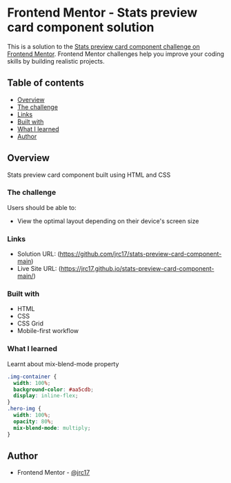 # Frontend Mentor - Stats preview card component solution

This is a solution to the [Stats preview card component challenge on Frontend Mentor](https://www.frontendmentor.io/challenges/stats-preview-card-component-8JqbgoU62). Frontend Mentor challenges help you improve your coding skills by building realistic projects.

## Table of contents

- [Overview](#overview)
- [The challenge](#the-challenge)
- [Links](#links)
- [Built with](#built-with)
- [What I learned](#what-i-learned)
- [Author](#author)

## Overview

Stats preview card component built using HTML and CSS

### The challenge

Users should be able to:

- View the optimal layout depending on their device's screen size

### Links

- Solution URL: (https://github.com/jrc17/stats-preview-card-component-main)
- Live Site URL: (https://jrc17.github.io/stats-preview-card-component-main/)

### Built with

- HTML
- CSS
- CSS Grid
- Mobile-first workflow

### What I learned

Learnt about mix-blend-mode property

```css
.img-container {
  width: 100%;
  background-color: #aa5cdb;
  display: inline-flex;
}
.hero-img {
  width: 100%;
  opacity: 80%;
  mix-blend-mode: multiply;
}
```

## Author

- Frontend Mentor - [@jrc17](https://www.frontendmentor.io/profile/jrc17)

